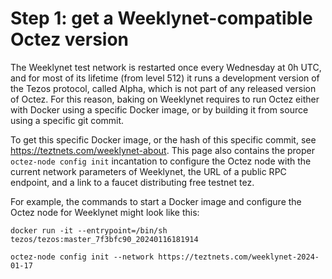 # Step 1: get a Weeklynet-compatible Octez version

The Weeklynet test network is restarted once every Wednesday at 0h UTC, and for most of its lifetime (from level 512) it runs a development version of the Tezos protocol, called Alpha, which is not part of any released version of Octez. For this reason, baking on Weeklynet requires to run Octez either with Docker using a specific Docker image, or by building it from source using a specific git commit.

To get this specific Docker image, or the hash of this specific commit, see https://teztnets.com/weeklynet-about. This page also contains the proper `octez-node config init` incantation to configure the Octez node with the current network parameters of Weeklynet, the URL of a public RPC endpoint, and a link to a faucet distributing free testnet tez.

For example, the commands to start a Docker image and configure the Octez node for Weeklynet might look like this:

```
docker run -it --entrypoint=/bin/sh tezos/tezos:master_7f3bfc90_20240116181914

octez-node config init --network https://teztnets.com/weeklynet-2024-01-17
```
